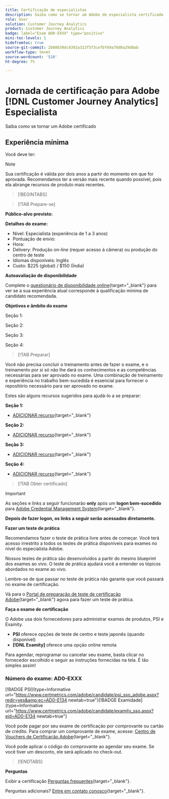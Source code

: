 ```yaml
---
title: Certificação de especialistas
description: Saiba como se tornar um Adobe de especialista certificado em [!DNL Customer Journey Analytics]
role: User
solution: Customer Journey Analytics
product: Customer Journey Analytics
badge: label="Exam AD0-EXXX" type="positivo"
mini-toc-levels: 1
hidefromtoc: true
source-git-commit: 2b08639dc4392a313f5f3cefbf69a78d8a29d0ab
workflow-type: tm+mt
source-wordcount: '510'
ht-degree: 7%

---
```



# Jornada de certificação para Adobe [!DNL Customer Journey Analytics] Especialista

Saiba como se tornar um Adobe certificado

## Experiência mínima

Você deve ter:

>[!NOTE]
>
>Sua certificação é válida por dois anos a partir do momento em que for aprovada. Recomendamos ter a versão mais recente quando possível, pois ela abrange recursos de produto mais recentes.

>[!BEGINTABS]

>[!TAB Prepare-se]

**Público-alvo previsto:**


**Detalhes do exame:**

* Nível: Especialista (experiência de 1 a 3 anos)
* Pontuação de envio:
* Hora:
* Delivery: Produção on-line (requer acesso à câmera) ou produção do centro de teste
* Idiomas disponíveis: Inglês
* Custo: $225 (global) / $150 (Índia)

**Autoavaliação de disponibilidade**

Complete o [questionário de disponibilidade online](https://scorpion.caveon.com/launchpad/ad-q-e129-readiness-questionnaire-for-adobe-aem-assets-developer-professional-exam-copy-9ts38u/ad-q-e116-readiness-questionnaire-for-adobe-aem-developer-expert-exam){target="_blank"} para ver se a sua experiência atual corresponde à qualificação mínima de candidato recomendada.

**Objetivos e âmbito do exame**

Seção 1:

Seção 2:

Seção 3:

Seção 4:

>[!TAB Preparar]

Você não precisa concluir o treinamento antes de fazer o exame, e o treinamento por si só não lhe dará os conhecimentos e as competências necessárias para ser aprovado no exame. Uma combinação de treinamento e experiência no trabalho bem-sucedida é essencial para fornecer o repositório necessário para ser aprovado no exame.

Estes são alguns recursos sugeridos para ajudá-lo a se preparar:

**Seção 1:**

* [ADICIONAR recurso](https://experienceleague.adobe.com/docs/experience-manager-learn/cloud-service/underlying-technology/introduction-dispatcher.html?lang=pt-BR){target="_blank"}

**Seção 2:**

* [ADICIONAR recurso](https://experienceleague.adobe.com/docs/experience-manager-learn/cloud-service/underlying-technology/introduction-dispatcher.html?lang=pt-BR){target="_blank"}

**Seção 3:**

* [ADICIONAR recurso](https://experienceleague.adobe.com/docs/experience-manager-learn/cloud-service/underlying-technology/introduction-dispatcher.html?lang=pt-BR){target="_blank"}

**Seção 4:**

* [ADICIONAR recurso](https://experienceleague.adobe.com/docs/experience-manager-learn/cloud-service/underlying-technology/introduction-dispatcher.html?lang=pt-BR){target="_blank"}

>[!TAB Obter certificado]

>[!IMPORTANT]
>
>As seções e links a seguir funcionarão **only**  após um **logon bem-sucedido** para [Adobe Credential Management System](http://www.certmetrics.com/adobe){target="_blank"}.


**Depois de fazer logon, os links a seguir serão acessados diretamente.**

**Fazer um teste de prática**

Recomendamos fazer o teste de prática livre antes de começar. Você terá acesso irrestrito a todos os testes de prática disponíveis para exames no nível do especialista Adobe.

Nossos testes de prática são desenvolvidos a partir do mesmo blueprint dos exames ao vivo. O teste de prática ajudará você a entender os tópicos abordados no exame ao vivo.

Lembre-se de que passar no teste de prática não garante que você passará no exame de certificação.

Vá para o [Portal de preparação de teste de certificação Adobe](https://www.certmetrics.com/adobe/candidate/gmetrix_sso.aspx){target="_blank"} agora para fazer um teste de prática.

**Faça o exame de certificação**

O Adobe usa dois fornecedores para administrar exames de produtos, PSI e Examity.

* **PSI** oferece opções de teste de centro e teste japonês (quando disponível)
* **[!DNL Examity]** oferece uma opção online remota

Para agendar, reprogramar ou cancelar seu exame, basta clicar no fornecedor escolhido e seguir as instruções fornecidas na tela. É tão simples assim!

### Número do exame: AD0-EXXX

[!BADGE PSI]{type=Informative url="https://www.certmetrics.com/adobe/candidate/psi_sso_adobe.aspx?redir=yes&amp;ec=AD0-E134 newtab=true"}[!BADGE Examidade]{type=Informative url="https://www.certmetrics.com/adobe/candidate/examity_sso.aspx?eid=AD0-E134 newtab=true"}

Você pode pagar por seu exame de certificação por comprovante ou cartão de crédito. Para comprar um comprovante de exame, acesse: [Centro de Vouchers de Certificação Adobe](https://market.xvoucher.com/adobe/global){target="_blank"}.

Você pode aplicar o código do comprovante ao agendar seu exame. Se você tiver um desconto, ele será aplicado no check-out.

>[!ENDTABS]

**Perguntas**

Exibir a certificação [Perguntas frequentes](https://experienceleague.adobe.com/docs/certification/certification/faq.html?lang=en){target="_blank"}.

Perguntas adicionais? [Entre em contato conosco](mailto:certif@adobe.com){target="_blank"}.

